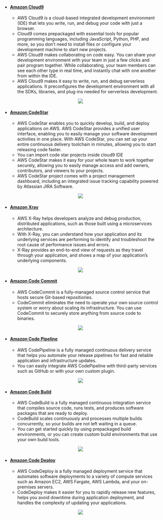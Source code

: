 - #### [Amazon Cloud9](https://github.com/CharlesRajendran/aws-training/blob/master/Files/cloud9.md)
  - AWS Cloud9 is a cloud-based integrated development environment (IDE) that lets you write, run, and debug your code with just a browser.
  - Cloud9 comes prepackaged with essential tools for popular programming languages, including JavaScript, Python, PHP, and more, so you don’t need to install files or configure your development machine to start new projects. 
  - AWS Cloud9 makes collaborating on code easy. You can share your development environment with your team in just a few clicks and pair program together. While collaborating, your team members can see each other type in real time, and instantly chat with one another from within the IDE.
  - AWS Cloud9 makes it easy to write, run, and debug serverless applications. It preconfigures the development environment with all the SDKs, libraries, and plug-ins needed for serverless development. 
  
<div align="center"><img src ="https://docs.aws.amazon.com/cloud9/latest/user-guide/images/ide-lambda-run.gif" /></div>

- #### [Amazon CodeStar](https://github.com/CharlesRajendran/aws-training/blob/master/Files/aws-codestar.md)
  - AWS CodeStar enables you to quickly develop, build, and deploy applications on AWS. AWS CodeStar provides a unified user interface, enabling you to easily manage your software development activities in one place. With AWS CodeStar, you can set up your entire continuous delivery toolchain in minutes, allowing you to start releasing code faster. 
  - You can import code star projects inside cloud9 IDE
  - AWS CodeStar makes it easy for your whole team to work together securely, allowing you to easily manage access and add owners, contributors, and viewers to your projects. 
  - AWS CodeStar project comes with a project management dashboard, including an integrated issue tracking capability powered by Atlassian JIRA Software.
  
<div align="center"><img src ="https://d2908q01vomqb2.cloudfront.net/7719a1c782a1ba91c031a682a0a2f8658209adbf/2018/03/23/01_create_project_new.gif" /></div>

- #### [Amazon Xray](https://github.com/CharlesRajendran/aws-training/blob/master/Files/aws-xray.md)
  - AWS X-Ray helps developers analyze and debug production, distributed applications, such as those built using a microservices architecture.
  - With X-Ray, you can understand how your application and its underlying services are performing to identify and troubleshoot the root cause of performance issues and errors.
  - X-Ray provides an end-to-end view of requests as they travel through your application, and shows a map of your application’s underlying components.
  
<div align="center"><img src ="https://docs.aws.amazon.com/xray/latest/devguide/images/scorekeep-servicemap-zoompan.gif" /></div>


- #### [Amazon Code Commit](https://github.com/CharlesRajendran/aws-training/blob/master/Files/aws-code-commit.md)
  - AWS CodeCommit is a fully-managed source control service that hosts secure Git-based repositiories.
  - CodeCommit eliminates the need to operate your own source control system or worry about scaling its infrastructure. You can use CodeCommit to securely store anything from source code to binaries.
  
<div align="center"><img src ="https://d2908q01vomqb2.cloudfront.net/f1f836cb4ea6efb2a0b1b99f41ad8b103eff4b59/2018/11/27/sagemaker-git-2.gif" /></div>

- #### [Amazon Code Pipeline](https://github.com/CharlesRajendran/aws-training/blob/master/Files/aws-code-pipeline.md)
  - AWS CodePipeline is a fully managed continuous delivery service that helps you automate your release pipelines for fast and reliable application and infrastructure updates. 
  - You can easily integrate AWS CodePipeline with third-party services such as GitHub or with your own custom plugin.
  
<div align="center"><img src ="https://d2908q01vomqb2.cloudfront.net/0716d9708d321ffb6a00818614779e779925365c/2017/08/07/pipeline.gif" /></div>

- #### [Amazon Code Build](https://github.com/CharlesRajendran/aws-training/blob/master/Files/aws-code-build.md)
  - AWS CodeBuild is a fully managed continuous integration service that compiles source code, runs tests, and produces software packages that are ready to deploy.
  - CodeBuild scales continuously and processes multiple builds concurrently, so your builds are not left waiting in a queue. 
  - You can get started quickly by using prepackaged build environments, or you can create custom build environments that use your own build tools.
  
<div align="center"><img src ="https://github.com/CharlesRajendran/aws-training/blob/master/images/code-build.gif" /></div>

- #### [Amazon Code Deploy](https://github.com/CharlesRajendran/aws-training/blob/master/Files/code-deploy.md)
  - AWS CodeDeploy is a fully managed deployment service that automates software deployments to a variety of compute services such as Amazon EC2, AWS Fargate, AWS Lambda, and your on-premises servers.
  - CodeDeploy makes it easier for you to rapidly release new features, helps you avoid downtime during application deployment, and handles the complexity of updating your applications.
  
<div align="center"><img src ="https://docs.aws.amazon.com/codedeploy/latest/userguide/images/sds_architecture.png" /></div>

